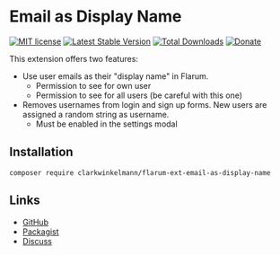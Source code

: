 # Email as Display Name

[![MIT license](https://img.shields.io/badge/license-MIT-blue.svg)](https://github.com/clarkwinkelmann/flarum-ext-email-as-display-name/blob/master/LICENSE.md) [![Latest Stable Version](https://img.shields.io/packagist/v/clarkwinkelmann/flarum-ext-email-as-display-name.svg)](https://packagist.org/packages/clarkwinkelmann/flarum-ext-email-as-display-name) [![Total Downloads](https://img.shields.io/packagist/dt/clarkwinkelmann/flarum-ext-email-as-display-name.svg)](https://packagist.org/packages/clarkwinkelmann/flarum-ext-email-as-display-name) [![Donate](https://img.shields.io/badge/paypal-donate-yellow.svg)](https://www.paypal.me/clarkwinkelmann)

This extension offers two features:

- Use user emails as their "display name" in Flarum.
  - Permission to see for own user
  - Permission to see for all users (be careful with this one)
- Removes usernames from login and sign up forms. New users are assigned a random string as username.
  - Must be enabled in the settings modal

## Installation

    composer require clarkwinkelmann/flarum-ext-email-as-display-name

## Links

- [GitHub](https://github.com/clarkwinkelmann/flarum-ext-email-as-display-name)
- [Packagist](https://packagist.org/packages/clarkwinkelmann/flarum-ext-email-as-display-name)
- [Discuss](https://discuss.flarum.org/d/22603)
